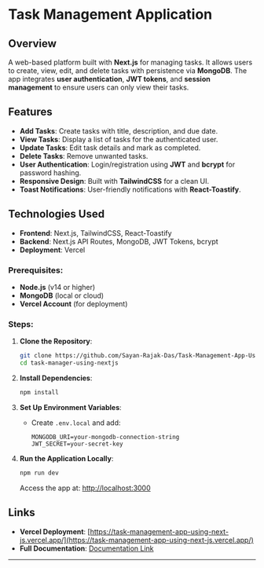 
# Task Management Application

## Overview
A web-based platform built with **Next.js** for managing tasks. It allows users to create, view, edit, and delete tasks with persistence via **MongoDB**. The app integrates **user authentication**, **JWT tokens**, and **session management** to ensure users can only view their tasks.

## Features
- **Add Tasks**: Create tasks with title, description, and due date.
- **View Tasks**: Display a list of tasks for the authenticated user.
- **Update Tasks**: Edit task details and mark as completed.
- **Delete Tasks**: Remove unwanted tasks.
- **User Authentication**: Login/registration using **JWT** and **bcrypt** for password hashing.
- **Responsive Design**: Built with **TailwindCSS** for a clean UI.
- **Toast Notifications**: User-friendly notifications with **React-Toastify**.

## Technologies Used
- **Frontend**: Next.js, TailwindCSS, React-Toastify
- **Backend**: Next.js API Routes, MongoDB, JWT Tokens, bcrypt
- **Deployment**: Vercel

### Prerequisites:
- **Node.js** (v14 or higher)
- **MongoDB** (local or cloud)
- **Vercel Account** (for deployment)

### Steps:
1. **Clone the Repository**:
   ```bash
   git clone https://github.com/Sayan-Rajak-Das/Task-Management-App-Using-NextJs.git
   cd task-manager-using-nextjs
   ```

2. **Install Dependencies**:
   ```bash
   npm install
   ```

3. **Set Up Environment Variables**:
   - Create `.env.local` and add:
     ```
     MONGODB_URI=your-mongodb-connection-string
     JWT_SECRET=your-secret-key
     ```

4. **Run the Application Locally**:
   ```bash
   npm run dev
   ```
   Access the app at: [http://localhost:3000](http://localhost:3000)

## Links
- **Vercel Deployment**: [https://task-management-app-using-next-js.vercel.app/](https://task-management-app-using-next-js.vercel.app/)
- **Full Documentation**: [Documentation Link](https://github.com/Sayan-Rajak-Das/Task-Management-App-Using-NextJs/blob/master/Task%20Management%20Application%20Documentation.pdf.pdf)

---

